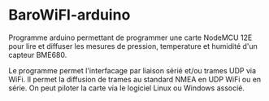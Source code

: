 # BaroWiFI-arduino
Programme arduino permettant de programmer une carte NodeMCU 12E pour lire et diffuser les mesures de pression, temperature et humidité d'un capteur BME680.

Le programme permet l'interfacage par liaison sérié et/ou trames UDP via WiFi.
Il permet la diffusion de trames au standard NMEA en UDP WiFi ou en série.
On peut piloter la carte via le logiciel Linux ou Windows associé.
